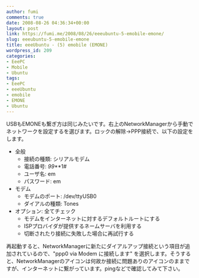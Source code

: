 ```yaml
---
author: fumi
comments: true
date: 2008-08-26 04:36:34+00:00
layout: post
link: https://fumi.me/2008/08/26/eeeubuntu-5-emobile-emone/
slug: eeeubuntu-5-emobile-emone
title: eeeUbuntu - (5) emobile (EMONE)
wordpress_id: 209
categories:
- EeePC
- Mobile
- Ubuntu
tags:
- EeePC
- eeeUbuntu
- emobile
- EMONE
- Ubuntu
---
```


USBもEMONEも繋ぎ方は同じみたいです。右上のNetworkManagerから手動でネットワークを設定するを選びます。ロックの解除→PPP接続で、以下の設定をします。

* 全般
  * 接続の種類: シリアルモデム
  * 電話番号: *99***1#
  * ユーザ名: em
  * パスワード: em
* モデム
  * モデムのポート: /dev/ttyUSB0
  * ダイアルの種類: Tones
* オプション: 全てチェック
  * モデムをインターネットに対するデフォルトルートにする
  * ISPプロバイダが提供するネームサーバを利用する
  * 切断されたり接続に失敗した場合に再試行する


再起動すると、NetworkManagerに新たにダイアルアップ接続という項目が追加されているので、"ppp0 via Modem に接続します" を選択します。そうすると、NetworkManagerのアイコンは何故か接続に問題ありのアイコンのままですが、インターネットに繋がっています。pingなどで確認してみて下さい。
